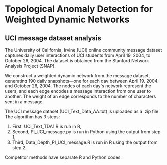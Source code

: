 # Topological Anomaly Detection for Weighted Dynamic Networks
## UCI message dataset analysis
The University of California, Irvine (UCI) online community message dataset captures daily user interactions of UCI students from April 19, 2004, to October 26, 2004. The dataset is obtained from the Stanford Network Analysis Project (SNAP).

We construct a weighted dynamic network from the message dataset, generating 190 daily snapshots—one for each day between April 19, 2004, and October 26, 2004. The nodes of each day's network represent the users, and each edge encodes a message interaction from one user to another. The weight of an edge corresponds to the number of characters sent in a message.

The UCI message dataset (UCI_Text_Data_AA.txt) is uploaded as a .zip file. The algorithm has 3 steps: 
1.	First, UCI_Text_TDA1.R is run in R, 
2.	Second, PI_UCI_message.py is run in Python using the output from step 1,
3.	Third, Data_Depth_PI_UCI_message.R is run in R using the output from step 2.

Competitor methods have separate R and Python codes.

